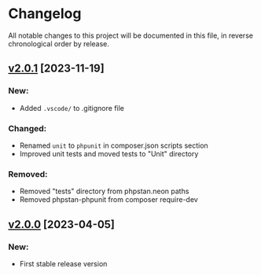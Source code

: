 # Changelog

All notable changes to this project will be documented in this file,
in reverse chronological order by release.

## [v2.0.1](https://github.com/zaphyr-org/encrypt/compare/2.0.0...2.0.1) [2023-11-19]

### New:
* Added `.vscode/` to .gitignore file

### Changed:
* Renamed `unit` to `phpunit` in composer.json scripts section
* Improved unit tests and moved tests to "Unit" directory

### Removed:
* Removed "tests" directory from phpstan.neon paths
* Removed phpstan-phpunit from composer require-dev

## [v2.0.0](https://github.com/zaphyr-org/encrypt/compare/1.0.1...2.0.0) [2023-04-05]

### New:
* First stable release version
